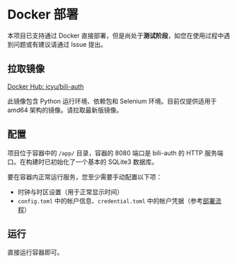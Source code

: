 # Docker 部署

本项目已支持通过 Docker 直接部署，但是尚处于**测试阶段**，如您在使用过程中遇到问题或有建议请通过 Issue 提出。

## 拉取镜像

[Docker Hub: icyu/bili-auth](https://hub.docker.com/r/icyu/bili-auth)

此镜像包含 Python 运行环境、依赖包和 Selenium 环境。目前仅提供适用于 amd64 架构的镜像。请拉取最新版镜像。

## 配置

项目位于容器中的 `/app/` 目录，容器的 8080 端口是 bili-auth 的 HTTP 服务端口。在构建时已初始化了一个基本的 SQLite3 数据库。

要在容器内正常运行服务，您至少需要手动配置以下项：

- 时钟与时区设置（用于正常显示时间）
- `config.toml` 中的帐户信息、`credential.toml` 中的帐户凭据（参考[部署流程](deploy.md)）

## 运行

直接运行容器即可。

